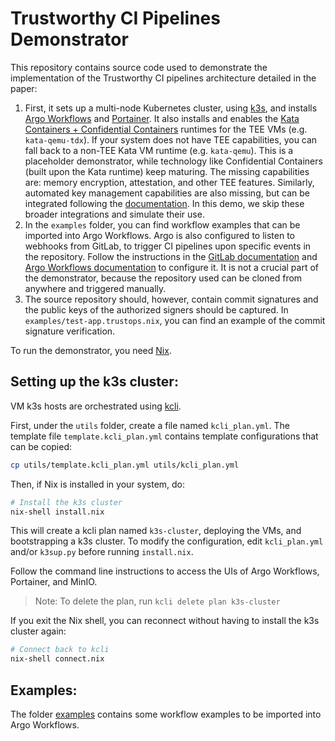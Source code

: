 # Trustworthy CI Pipelines Demonstrator

This repository contains source code used to demonstrate the implementation of the Trustworthy CI pipelines architecture detailed in the paper:

1. First, it sets up a multi-node Kubernetes cluster, using [k3s](https://github.com/k3s-io/k3s), and installs [Argo Workflows](https://github.com/argoproj/argo-workflows) and [Portainer](https://github.com/portainer/portainer). It also installs and enables the [Kata Containers + Confidential Containers](https://github.com/confidential-containers/confidential-containers) runtimes for the TEE VMs (e.g. `kata-qemu-tdx`). If your system does not have TEE capabilities, you can fall back to a non-TEE Kata VM runtime (e.g. `kata-qemu`). This is a placeholder demonstrator, while technology like Confidential Containers (built upon the Kata runtime) keep maturing. The missing capabilities are: memory encryption, attestation, and other TEE features. Similarly, automated key management capabilities are also missing, but can be integrated following the [documentation](https://github.com/confidential-containers/confidential-containers/blob/main/guides/coco-dev.md#deploy-and-configure-tenant-side-coco-key-broker-system-cluster). In this demo, we skip these broader integrations and simulate their use.
2. In the `examples` folder, you can find workflow examples that can be imported into Argo Workflows. Argo is also configured to listen to webhooks from GitLab, to trigger CI pipelines upon specific events in the repository. Follow the instructions in the [GitLab documentation](https://docs.gitlab.com/ee/user/project/integrations/webhooks.html) and [Argo Workflows documentation](https://argo-workflows.readthedocs.io/en/latest/webhooks/) to configure it. It is not a crucial part of the demonstrator, because the repository used can be cloned from anywhere and triggered manually.
3. The source repository should, however, contain commit signatures and the public keys of the authorized signers should be captured. In `examples/test-app.trustops.nix`, you can find an example of the commit signature verification.

To run the demonstrator, you need [Nix](https://nixos.org/download/).

## Setting up the k3s cluster:

VM k3s hosts are orchestrated using [kcli](https://kcli.readthedocs.io/en/latest/).

First, under the `utils` folder, create a file named `kcli_plan.yml`. The template file `template.kcli_plan.yml` contains template configurations that can be copied:

```sh
cp utils/template.kcli_plan.yml utils/kcli_plan.yml 
```

Then, if Nix is installed in your system, do:

```bash
# Install the k3s cluster
nix-shell install.nix
```

This will create a kcli plan named `k3s-cluster`, deploying the VMs, and bootstrapping a k3s cluster. To modify the configuration, edit `kcli_plan.yml` and/or `k3sup.py` before running `install.nix`.

Follow the command line instructions to access the UIs of Argo Workflows, Portainer, and MinIO.

> Note: To delete the plan, run 
> `kcli delete plan k3s-cluster` 

If you exit the Nix shell, you can reconnect without having to install the k3s cluster again:

```bash
# Connect back to kcli
nix-shell connect.nix
```

## Examples:

The folder [examples](examples/) contains some workflow examples to be imported into Argo Workflows.
